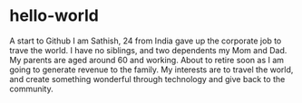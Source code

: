 # hello-world
A start to Github
I am Sathish, 24 from India gave up the corporate job to trave the world.
I have no siblings, and two dependents my Mom and Dad. 
My parents are aged around 60 and working. About to retire soon as I am going to generate revenue to the family.
My interests are to travel the world, and create something wonderful through technology and give back to the community.
